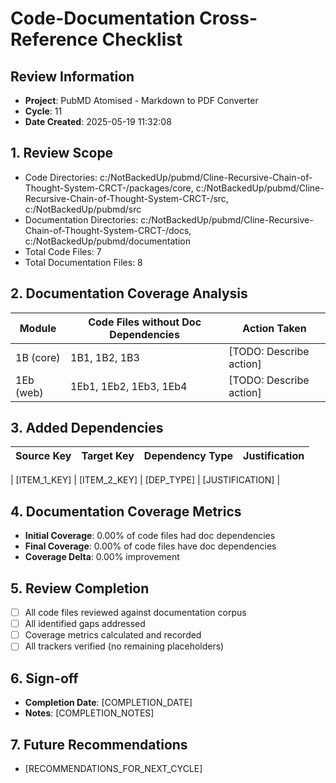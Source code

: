 
# Code-Documentation Cross-Reference Checklist

## Review Information
- **Project**: PubMD Atomised - Markdown to PDF Converter
- **Cycle**: 11
- **Date Created**: 2025-05-19 11:32:08

## 1. Review Scope
- Code Directories: c:/NotBackedUp/pubmd/Cline-Recursive-Chain-of-Thought-System-CRCT-/packages/core, c:/NotBackedUp/pubmd/Cline-Recursive-Chain-of-Thought-System-CRCT-/src, c:/NotBackedUp/pubmd/src
- Documentation Directories: c:/NotBackedUp/pubmd/Cline-Recursive-Chain-of-Thought-System-CRCT-/docs, c:/NotBackedUp/pubmd/documentation
- Total Code Files: 7
- Total Documentation Files: 8

## 2. Documentation Coverage Analysis
| Module        | Code Files without Doc Dependencies | Action Taken |
|---------------|-----------------------------------|--------------|
| 1B (core) | 1B1, 1B2, 1B3 | [TODO: Describe action] |
| 1Eb (web) | 1Eb1, 1Eb2, 1Eb3, 1Eb4 | [TODO: Describe action] |

## 3. Added Dependencies
| Source Key | Target Key | Dependency Type | Justification |
|------------|------------|-----------------|---------------|
<!-- ADDED_DEPENDENCIES_TABLE_START -->
| [ITEM_1_KEY] | [ITEM_2_KEY]  | [DEP_TYPE]      | [JUSTIFICATION] |
<!-- ADDED_DEPENDENCIES_TABLE_END -->

## 4. Documentation Coverage Metrics
- **Initial Coverage**: 0.00% of code files had doc dependencies
- **Final Coverage**: 0.00% of code files have doc dependencies
- **Coverage Delta**: 0.00% improvement

## 5. Review Completion
- [ ] All code files reviewed against documentation corpus
- [ ] All identified gaps addressed
- [ ] Coverage metrics calculated and recorded
- [ ] All trackers verified (no remaining placeholders)

## 6. Sign-off
- **Completion Date**: [COMPLETION_DATE]
- **Notes**: [COMPLETION_NOTES]

## 7. Future Recommendations
- [RECOMMENDATIONS_FOR_NEXT_CYCLE]
